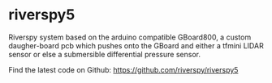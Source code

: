 # riverspy5
Riverspy system based on the arduino compatible GBoard800, a custom daugher-board pcb which pushes onto the GBoard and either a tfmini LIDAR sensor or else a submersible differential pressure sensor.

Find the latest code on Github:
https://github.com/riverspy/riverspy5

